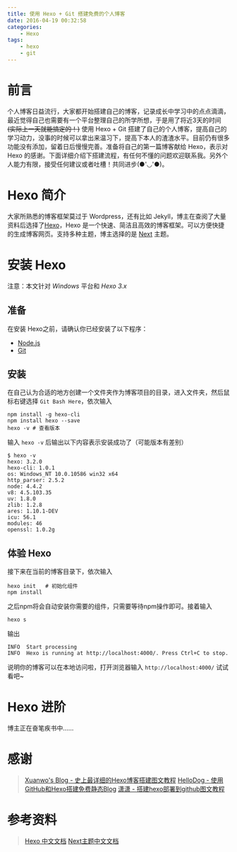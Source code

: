 ```yaml
---
title: 使用 Hexo + Git 搭建免费的个人博客
date: 2016-04-19 00:32:58
categories:
    - Hexo
tags:
    - hexo
    - git
---
```

# 前言
个人博客日益流行，大家都开始搭建自己的博客，记录成长中学习中的点点滴滴，最近觉得自己也需要有一个平台整理自己的所学所想，于是用了将近3天的时间 <del>(实际上一天就能搞定的！)</del> 使用 Hexo + Git 搭建了自己的个人博客，提高自己的学习动力，没事的时候可以拿出来温习下，提高下本人的渣渣水平。目前仍有很多功能没有添加，留着日后慢慢完善。准备将自己的第一篇博客献给 Hexo，表示对 Hexo 的感谢。下面详细介绍下搭建流程，有任何不懂的问题欢迎联系我。另外个人能力有限，接受任何建议或者吐槽！共同进步(●'◡'●)。

<!-- more -->
# Hexo 简介
大家所熟悉的博客框架莫过于 Wordpress，还有比如 Jekyll，博主在查阅了大量资料后选择了[Hexo][]，Hexo 是一个快速、简洁且高效的博客框架。可以方便快捷的生成博客网页。支持多种主题，博主选择的是 [Next][] 主题。

# 安装 Hexo
注意：本文针对 *Windows* 平台和 *Hexo 3.x*

## 准备
在安装 Hexo之前，请确认你已经安装了以下程序：
*   [Node.js][]
*   [Git][]

## 安装
在自己认为合适的地方创建一个文件夹作为博客项目的目录，进入文件夹，然后鼠标右键选择 `Git Bash Here`，依次输入

    npm install -g hexo-cli
    npm install hexo --save
    hexo -v # 查看版本

输入 `hexo -v` 后输出以下内容表示安装成功了（可能版本有差别）

    $ hexo -v
    hexo: 3.2.0
    hexo-cli: 1.0.1
    os: Windows_NT 10.0.10586 win32 x64
    http_parser: 2.5.2
    node: 4.4.2
    v8: 4.5.103.35
    uv: 1.8.0
    zlib: 1.2.8
    ares: 1.10.1-DEV
    icu: 56.1
    modules: 46
    openssl: 1.0.2g

## 体验 Hexo
接下来在当前的博客目录下，依次输入

    hexo init   # 初始化组件
    npm install

之后npm将会自动安装你需要的组件，只需要等待npm操作即可。接着输入

    hexo s

输出

    INFO  Start processing
    INFO  Hexo is running at http://localhost:4000/. Press Ctrl+C to stop.

说明你的博客可以在本地访问啦，打开浏览器输入 `http://localhost:4000/` 试试看吧~

# Hexo 进阶
博主正在奋笔疾书中……

# 感谢
> [Xuanwo's Blog - 史上最详细的Hexo博客搭建图文教程][1]
> [HelloDog - 使用GitHub和Hexo搭建免费静态Blog][2]
> [潇潇 - 搭建hexo部署到github图文教程][3]

# 参考资料
> [Hexo 中文文档][4]
> [Next主题中文文档][5]


[Hexo]: https://hexo.io/zh-cn/ "Hexo"
[Next]: http://theme-next.iissnan.com/ "Next"
[Node.js]: http://nodejs.org/ "Node.js"
[Git]: http://git-scm.com/ "Git"
[1]: https://xuanwo.org/2015/03/26/hexo-intor/ "Xuanwo's Blog - 史上最详细的Hexo博客搭建图文教程"
[2]: http://wsgzao.github.io/post/hexo-guide/ "HelloDog - 使用GitHub和Hexo搭建免费静态Blog"
[3]: http://www.paopaoche.net/jiaocheng/85988.html "潇潇 - 搭建hexo部署到github图文教程"
[4]: https://hexo.io/zh-cn/docs/ "Hexo 中文文档"
[5]: http://theme-next.iissnan.com/ "Next主题中文文档"
